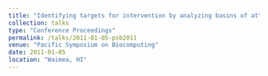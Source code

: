 ```yaml
---
title: "Identifying targets for intervention by analyzing basins of attraction"
collection: talks
type: "Conference Proceedings"
permalink: /talks/2011-01-05-psb2011
venue: "Pacific Symposium on Biocomputing"
date: 2011-01-05
location: "Waimea, HI"
---
```

